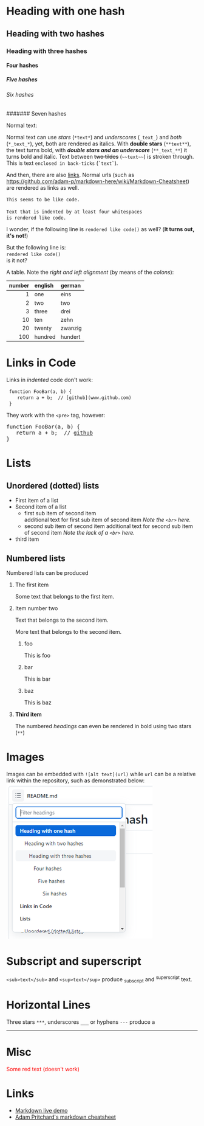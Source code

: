 <!-- Does not work $('#readme').insertBefore('.file-navigation');  /* http://webapps.stackexchange.com/a/80064/97558 */ -->

# Heading with one hash

## Heading with two hashes

### Heading with three hashes

#### Four hashes

##### Five hashes

###### Six hashes

####### Seven hashes

Normal text:

Normal text can use *stars* (`*text*`) and _underscores_ (`_text_`) and *_both_* (`*_text_*`), yet, both are rendered as italics.
With **double stars** (`**text**`), the text turns bold, with **_double stars and an underscore_** (`**_text_**`) it turns bold and italic.
Text between ~~two tildes~~ (`~~text~~`) is stroken through. This is text `enclosed in back-ticks` (`` `text` ``).

And then, there are also [links](https://raw.githubusercontent.com/ReneNyffenegger/about-README.md/master/README.md).
Normal urls (such as https://github.com/adam-p/markdown-here/wiki/Markdown-Cheatsheet) are rendered as links as well.

    This seems to be like code.

    Text that is indented by at least four whitespaces
    is rendered like code.

I wonder, if the following line is
`rendered like code()`
as well? (**It turns out, it's not!**)

But the following line is:<br>
`rendered like code()`<br>
is it not?

A table. Note the *right and left alignment* (by means of the *colons*):

|number|english|german |
|-----:|:------|:------|
|     1|one    |eins   |
|     2|two    |two    |
|     3|three  |drei   |
|    10|ten    |zehn   |
|    20|twenty |zwanzig|
|   100|hundred|hundert|

# Links in Code

Links in *indented* code don't work:

     function FooBar(a, b) {
        return a + b;  // [github](www.github.com)
     }


They work with the `<pre>` tag, however:

<pre>
function FooBar(a, b) {
   return a + b;  // <a href='http://www.github.com'>github</a>
}
</pre>

# Lists

## Unordered (dotted) lists

- First item of a list
- Second item of a list
  - first sub item of second item<br>
    additional text for first sub item of second item *Note the `<br>` here.*
  - second sub item of second item
    additional text for second sub item of second item *Note the lack of a `<br>` here.*
- third item
    
## Numbered lists

Numbered lists can be produced 

1. The first item

   Some text that belongs to the first item.

1. Item number two

   Text that belongs to the second item.

   More text that belongs to the second item.

   1. foo
   
      This is foo

   1. bar
   
      This is bar

   1. baz
   
      This is baz

1. **Third item**

   The numbered *headings* can even be rendered in
   bold using two stars (`**`)

# Images

  Images can be embedded with `![alt text](url)` while `url` can be a relative link within the repository, such as demonstrated below:
  ![Heading filter](img/headings.png)
   
# Subscript and superscript

  `<sub>text</sub>` and `<sup>text</sup>` produce <sub>subscript</sub> and <sup>superscript</sup> text.

# Horizontal Lines

Three stars `***`, underscores `___` or hyphens `---` produce a

---

# Misc

<font style="color:red">Some red text (doesn't work)</font>

# Links

- [Markdown live demo](http://markdown-here.com/livedemo.html)
- [Adam Pritchard's markdown cheatsheet](https://github.com/adam-p/markdown-here/wiki/Markdown-Cheatsheet)

